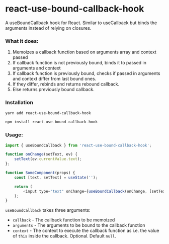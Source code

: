 # react-use-bound-callback-hook
A useBoundCallback hook for React. Similar to useCallback but binds the arguments instead of relying on closures.

### What it does:

1. Memoizes a callback function based on arguments array and context passed
2. If callback function is not previously bound, binds it to passed in arguments and context
3. If callback function is previously bound, checks if passed in arguments and context differ from last bound ones.
4. If they differ, rebinds and returns rebound callback.
5. Else returns previously bound callback.

### Installation

```bash
yarn add react-use-bound-callback-hook
```

```bash
npm install react-use-bound-callback-hook
```

### Usage:

```js
import { useBoundCallback } from 'react-use-bound-callback-hook';

function onChange(setText, ev) {
    setText(ev.currentValue.text);
};

function SomeComponent(props) {
    const [text, setText] = useState('');

    return (
        <input type="text" onChange={useBoundCallback(onChange, [setText])} />
    );
}
```

`useBoundCallback` takes three arguments:
- `callback` - The callback function to be memoized
- `arguments` - The arguments to be bound to the callback function
- `context` - The context to execute the callback function as i.e. the value of `this` inside the callback. Optional. Default `null`.

